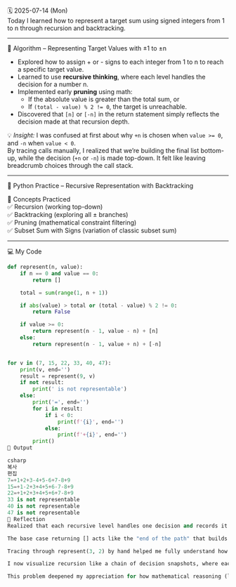 🗓️ 2025-07-14 (Mon)  
Today I learned how to represent a target sum using signed integers from 1 to n through recursion and backtracking.

---

📘 Algorithm – Representing Target Values with ±1 to ±n

- Explored how to assign + or - signs to each integer from 1 to n to reach a specific target value.
- Learned to use **recursive thinking**, where each level handles the decision for a number n.
- Implemented early **pruning** using math:  
  - If the absolute value is greater than the total sum, or  
  - If `(total - value) % 2 != 0`, the target is unreachable.
- Discovered that `[n]` or `[-n]` in the return statement simply reflects the decision made at that recursion depth.

💡 *Insight:* I was confused at first about why `+n` is chosen when `value >= 0`, and `-n` when `value < 0`.  
By tracing calls manually, I realized that we’re building the final list bottom-up, while the decision (`+n` or `-n`) is made top-down. It felt like leaving breadcrumb choices through the call stack.

---

🐍 Python Practice – Recursive Representation with Backtracking

🧠 Concepts Practiced  
✅ Recursion (working top-down)  
✅ Backtracking (exploring all ± branches)  
✅ Pruning (mathematical constraint filtering)  
✅ Subset Sum with Signs (variation of classic subset sum)

---

💻 My Code
```python
def represent(n, value):
    if n == 0 and value == 0:
        return []

    total = sum(range(1, n + 1))

    if abs(value) > total or (total - value) % 2 != 0:
        return False

    if value >= 0:
        return represent(n - 1, value - n) + [n]
    else:
        return represent(n - 1, value + n) + [-n]


for v in (7, 15, 22, 33, 40, 47):
    print(v, end='')
    result = represent(9, v)
    if not result:
        print(' is not representable')
    else:
        print('=', end='')
        for i in result:
            if i < 0:
                print(f'{i}', end='')
            else:
                print(f'+{i}', end='')
        print()
🧾 Output

csharp
복사
편집
7=+1+2+3-4+5-6+7-8+9
15=+1-2+3+4+5+6-7-8+9
22=+1+2+3+4+5+6+7-8+9
33 is not representable
40 is not representable
47 is not representable
🧠 Reflection
Realized that each recursive level handles one decision and records it as [n] or [-n].

The base case returning [] acts like the "end of the path" that builds back up.

Tracing through represent(3, 2) by hand helped me fully understand how control and memory move in recursion.

I now visualize recursion like a chain of decision snapshots, where each snapshot contributes a piece to the full answer.

This problem deepened my appreciation for how mathematical reasoning (like parity checks) can elegantly simplify recursive searches.
